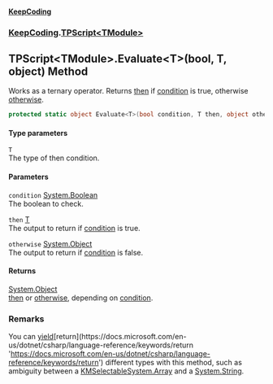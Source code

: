 #### [KeepCoding](index.md 'index')
### [KeepCoding](KeepCoding.md 'KeepCoding').[TPScript&lt;TModule&gt;](TPScript.TModule..md 'KeepCoding.TPScript&lt;TModule&gt;')
## TPScript&lt;TModule&gt;.Evaluate&lt;T&gt;(bool, T, object) Method
Works as a ternary operator. Returns [then](TPScript.TModule..Evaluate.DwrQLuJatSgu57qD5a7laQ.md#KeepCoding.TPScript.TModule..Evaluate.T.(bool.T.object).then 'KeepCoding.TPScript&lt;TModule&gt;.Evaluate&lt;T&gt;(bool, T, object).then') if [condition](TPScript.TModule..Evaluate.DwrQLuJatSgu57qD5a7laQ.md#KeepCoding.TPScript.TModule..Evaluate.T.(bool.T.object).condition 'KeepCoding.TPScript&lt;TModule&gt;.Evaluate&lt;T&gt;(bool, T, object).condition') is true, otherwise [otherwise](TPScript.TModule..Evaluate.DwrQLuJatSgu57qD5a7laQ.md#KeepCoding.TPScript.TModule..Evaluate.T.(bool.T.object).otherwise 'KeepCoding.TPScript&lt;TModule&gt;.Evaluate&lt;T&gt;(bool, T, object).otherwise').  
```csharp
protected static object Evaluate<T>(bool condition, T then, object otherwise=null);
```
#### Type parameters
<a name='KeepCoding.TPScript.TModule..Evaluate.T.(bool.T.object).T'></a>
`T`  
The type of then condition.
  
#### Parameters
<a name='KeepCoding.TPScript.TModule..Evaluate.T.(bool.T.object).condition'></a>
`condition` [System.Boolean](https://docs.microsoft.com/en-us/dotnet/api/System.Boolean 'System.Boolean')  
The boolean to check.
  
<a name='KeepCoding.TPScript.TModule..Evaluate.T.(bool.T.object).then'></a>
`then` [T](TPScript.TModule..Evaluate.DwrQLuJatSgu57qD5a7laQ.md#KeepCoding.TPScript.TModule..Evaluate.T.(bool.T.object).T 'KeepCoding.TPScript&lt;TModule&gt;.Evaluate&lt;T&gt;(bool, T, object).T')  
The output to return if [condition](TPScript.TModule..Evaluate.DwrQLuJatSgu57qD5a7laQ.md#KeepCoding.TPScript.TModule..Evaluate.T.(bool.T.object).condition 'KeepCoding.TPScript&lt;TModule&gt;.Evaluate&lt;T&gt;(bool, T, object).condition') is true.
  
<a name='KeepCoding.TPScript.TModule..Evaluate.T.(bool.T.object).otherwise'></a>
`otherwise` [System.Object](https://docs.microsoft.com/en-us/dotnet/api/System.Object 'System.Object')  
The output to return if [condition](TPScript.TModule..Evaluate.DwrQLuJatSgu57qD5a7laQ.md#KeepCoding.TPScript.TModule..Evaluate.T.(bool.T.object).condition 'KeepCoding.TPScript&lt;TModule&gt;.Evaluate&lt;T&gt;(bool, T, object).condition') is false.
  
#### Returns
[System.Object](https://docs.microsoft.com/en-us/dotnet/api/System.Object 'System.Object')  
[then](TPScript.TModule..Evaluate.DwrQLuJatSgu57qD5a7laQ.md#KeepCoding.TPScript.TModule..Evaluate.T.(bool.T.object).then 'KeepCoding.TPScript&lt;TModule&gt;.Evaluate&lt;T&gt;(bool, T, object).then') or [otherwise](TPScript.TModule..Evaluate.DwrQLuJatSgu57qD5a7laQ.md#KeepCoding.TPScript.TModule..Evaluate.T.(bool.T.object).otherwise 'KeepCoding.TPScript&lt;TModule&gt;.Evaluate&lt;T&gt;(bool, T, object).otherwise'), depending on [condition](TPScript.TModule..Evaluate.DwrQLuJatSgu57qD5a7laQ.md#KeepCoding.TPScript.TModule..Evaluate.T.(bool.T.object).condition 'KeepCoding.TPScript&lt;TModule&gt;.Evaluate&lt;T&gt;(bool, T, object).condition').
### Remarks
You can [yield](https://docs.microsoft.com/en-us/dotnet/csharp/language-reference/keywords/yield 'https://docs.microsoft.com/en-us/dotnet/csharp/language-reference/keywords/yield')[return](https://docs.microsoft.com/en-us/dotnet/csharp/language-reference/keywords/return 'https://docs.microsoft.com/en-us/dotnet/csharp/language-reference/keywords/return') different types with this method, such as ambiguity between a [KMSelectable](https://docs.microsoft.com/en-us/dotnet/api/KMSelectable 'KMSelectable')[System.Array](https://docs.microsoft.com/en-us/dotnet/api/System.Array 'System.Array') and a [System.String](https://docs.microsoft.com/en-us/dotnet/api/System.String 'System.String').  
